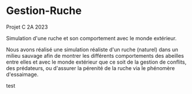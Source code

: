 # Gestion-Ruche
Projet C 2A 2023

Simulation d'une ruche et son comportement avec le monde extérieur.

Nous avons réalisé une simulation réaliste d'un ruche (naturel) dans un milieu sauvage afin de montrer les différents comportements des abeilles entre elles et avec le monde extérieur que ce soit de la gestion de conflits, des prédateurs, ou d'assurer la pérenité de la ruche via le phénomère d'essaimage.

test

